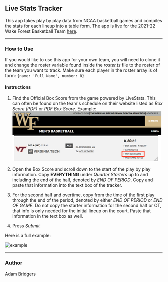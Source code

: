 ## Live Stats Tracker
This app takes play by play data from NCAA basketball games and compiles the stats for each lineup into a table form. The app is live for the 2021-22 Wake Forest Basketball Team [here](https://awbridgers.github.io/live-stats-tracker/).
___
### How to Use
If you would like to use this app for your own team, you will need  to clone it and change the roster variable found inside the *roster.ts* file to the roster of the team you want to track. 
Make sure each player in the roster array is of form:  ```{name: 'Full Name', number: 0}```
#### Instructions
1. Find the Official Box Score from the game powered by LiveStats. This can often be found on the team's schedule on their website listed as *Box Score (PDF)* or *PDF Box Score*.  Example:
![Example](src/images/pdfBoxScore.png)

2. Open the Box Score and scroll down to the start of the play by play information. Copy **EVERYTHING** under *Quarter Starters* up to and including the end of the half, denoted by *END OF PERIOD*. Copy and paste that information into the text box of the tracker.
3. For the second half and overtime, copy from the time of the first play through the end of the period, denoted by either *END OF PERIOD* or *END OF GAME*. Do not copy the starter information for the second half or OT, that info is only needed for the initial lineup on the court. Paste that information in the text box as well.
4. Press *Submit* 

Here is a full example:

![example](https://thumbs.gfycat.com/FearfulQuickHake-size_restricted.gif)

___
### Author
Adam Bridgers
